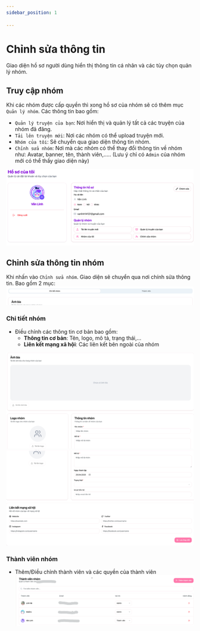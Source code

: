 ```yaml
---
sidebar_position: 1

---
```

# Chỉnh sửa thông tin

Giao diện hồ sơ người dùng hiển thị thông tin cá nhân và các tùy chọn quản lý nhóm.

## Truy cập nhóm
Khi các nhóm được cấp quyền thì xong hồ sơ của nhóm sẽ có thêm mục `Quản lý nhóm`. Các thông tin bao gồm:
- `Quản lý truyện của bạn`: Nơi hiển thị và quản lý tất cả các truyện của nhóm đã đăng.
- `Tải lên truyện mới`: Nơi các nhóm có thể upload truyện mới.
- `Nhóm của tôi`: Sẽ chuyển qua giao diện thông tin nhóm.
- `Chỉnh sửa nhóm`: Nơi mà các nhóm có thể thay đổi thông tin về nhóm như: Avatar, banner, tên, thành viên,..... (Lưu ý chỉ có `Admin` của nhóm mới có thể thấy giao diện này)

![Giao diện hồ sơ và quản lý nhóm](./images/team_profile.png)

## Chỉnh sửa thông tin nhóm
Khi nhấn vào `Chỉnh sửa nhóm`. Giao diện sẽ chuyển qua nơi chính sửa thông tin. Bao gồm 2 mục:
![Giao diện hồ sơ và quản lý nhóm](./images/team_edit_label.png)
### Chi tiết nhóm
- Điều chỉnh các thông tin cơ bản bao gồm:
    + **Thông tin cơ bản**: Tên, logo, mô tả, trạng thái,...
    + **Liên kết mạng xã hội**: Các liên kết bên ngoài của nhóm

![Giao diện hồ sơ và quản lý nhóm](./images/team_edit_1.png)
![Giao diện hồ sơ và quản lý nhóm](./images/team_edit_2.png)

### Thành viên nhóm
- Thêm/Điều chỉnh thành viên và các quyền của thành viên
![Giao diện hồ sơ và quản lý nhóm](./images/team_edit_member.png)




